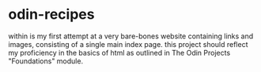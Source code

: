 # odin-recipes
within is my first attempt at a very bare-bones website containing links and images, consisting of a single main index page.
this project should reflect my proficiency in the basics of html as outlined in The Odin Projects "Foundations" module.
